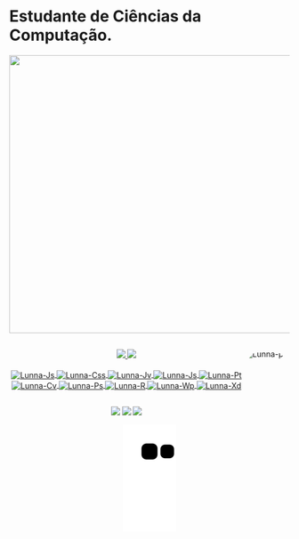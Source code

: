 # Estudante de Ciências da Computação.

<img align="center" height="500" width="1100" src="https://media.discordapp.net/attachments/984443234652676139/1047010620911919164/Hi_Im_Amanda_a_developer_in_development_1_1.png?width=936&height=468">

##
 
<div align="center">
  <a href="https://github.com/lunnalvez">
  <img height="132em" src="https://github-readme-stats.vercel.app/api?username=lunnalvez&show_icons=true&theme=dracula&include_all_commits=true&count_private=true"/>
  <img height="132em" src="https://github-readme-stats.vercel.app/api/top-langs/?username=lunnalvez&layout=compact&langs_count=7&theme=dracula"/>
  <img align="right" alt="Lunna-pic" height="132" style="border-radius:50px;" 
src="https://cdn.discordapp.com/attachments/984443234652676139/1046564725363839137/download20221100201316.png">

</div>
<div align="center" style="display: inline_block"><br>  
 
  <img align="center" alt="Lunna-Js" height="50" width="40" src="https://cdn.jsdelivr.net/gh/devicons/devicon/icons/html5/html5-original.svg">
  <img align="center" alt="Lunna-Css" height="50" width="40" src="https://cdn.jsdelivr.net/gh/devicons/devicon/icons/css3/css3-original.svg">
  <img align="center" alt="Lunna-Jv" height="50" width="40" src="https://cdn.jsdelivr.net/gh/devicons/devicon/icons/java/java-original.svg">
  <img align="center" alt="Lunna-Js" height="50" width="40" src="https://cdn.jsdelivr.net/gh/devicons/devicon/icons/javascript/javascript-original.svg">
  <img align="center" alt="Lunna-Pt" height="50" width="40" src="https://cdn.jsdelivr.net/gh/devicons/devicon/icons/python/python-original.svg">
  <img align="center" alt="Lunna-Cv" height="50" width="40" src="https://cdn.jsdelivr.net/gh/devicons/devicon/icons/canva/canva-original.svg">
  <img align="center" alt="Lunna-Ps" height="50" width="40" src="https://cdn.jsdelivr.net/gh/devicons/devicon/icons/photoshop/photoshop-plain.svg">
  <img align="center" alt="Lunna-R" height="50" width="40" src="https://cdn.jsdelivr.net/gh/devicons/devicon/icons/rstudio/rstudio-original.svg">
  <img align="center" alt="Lunna-Wp" height="50" width="40" src="https://cdn.jsdelivr.net/gh/devicons/devicon/icons/wordpress/wordpress-original.svg">
  <img align="center" alt="Lunna-Xd" height="50" width="40" src="https://cdn.jsdelivr.net/gh/devicons/devicon/icons/xd/xd-plain.svg">
  
 
 
</div>

##


  <div align="center">
  
  <a href="https://instagram.com/amanda.alvzz" target="_blank"><img src="https://img.shields.io/badge/-Instagram-%23E4405F?style=for-the-badge&logo=instagram&logoColor=white" target="_blank"></a>
 <a href="https://discord.gg/amandalvz#9256" target="_blank"><img src="https://img.shields.io/badge/Discord-7289DA?style=for-the-badge&logo=discord&logoColor=white" target="_blank"></a> 
  <a href = "mailto:amandalvezz220@gmail.com"><img src="https://img.shields.io/badge/-Gmail-%23333?style=for-the-badge&logo=gmail&logoColor=white" target="_blank"></a>
  
  ![snake gif](https://github.com/Formandodev/Formandodev/blob/output/github-contribution-grid-snake.svg) 
  
 
 </div>


          


          
          
